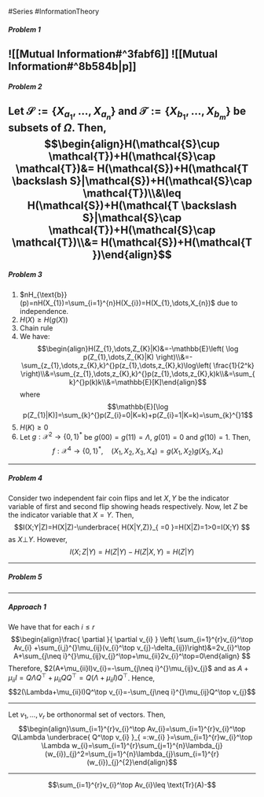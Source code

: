 #Series #InformationTheory 

##### Problem 1
![[Mutual Information#^3fabf6]]
![[Mutual Information#^8b584b|p]]
---
##### Problem 2
Let $\mathcal{S}:=\{ X_{a_{1}},\dots,X_{a_{n}} \}$ and $\mathcal{T}:=\{ X_{b_{1}},\dots,X_{b_{m}} \}$ be subsets of $\Omega$. Then, 
$$\begin{align}H(\mathcal{S}\cup \mathcal{T})+H(\mathcal{S}\cap \mathcal{T})&= H(\mathcal{S})+H(\mathcal{T \backslash S}|\mathcal{S})+H(\mathcal{S}\cap \mathcal{T})\\&\leq H(\mathcal{S})+H(\mathcal{T \backslash S}|\mathcal{S}\cap \mathcal{T})+H(\mathcal{S}\cap \mathcal{T})\\&= H(\mathcal{S})+H(\mathcal{T })\end{align}$$
---
##### Problem 3
1. $nH_{\text{b}}(p)=nH(X_{1})=\sum_{i=1}^{n}H(X_{i})=H(X_{1},\dots,X_{n})$ due to independence. 
2. $H(X)\geq H(g(X))$
3. Chain rule
4. We have:$$\begin{align}H(Z_{1},\dots,Z_{K}|K)&=-\mathbb{E}\left( \log p(Z_{1},\dots,Z_{K}|K) \right)\\&=-\sum_{z_{1},\dots,z_{K},k}^{}p(z_{1},\dots,z_{K},k)\log\left( \frac{1}{2^k} \right)\\&=\sum_{z_{1},\dots,z_{K},k}^{}p(z_{1},\dots,z_{K},k)k\\&=\sum_{k}^{}p(k)k\\&=\mathbb{E}[K]\end{align}$$where $$\mathbb{E}[\log p(Z_{1}|K)]=\sum_{k}^{}p(Z_{i}=0|K=k)+p(Z_{i}=1|K=k)=\sum_{k}^{}1$$
5. $H(K)\geq 0$
6. Let $g:\mathcal{X}^2\to \{ 0,1 \}^{*}$ be $g(00)=g(11)=\Lambda$, $g(01)=0$ and $g(10)=1$. Then, $$f:\mathcal{X}^4\to \{ 0,1 \}^{*},\quad (X_{1},X_{2},X_{3},X_{4})=g(X_{1},X_{2})g(X_{3},X_{4})$$
---
##### Problem 4
Consider two independent fair coin flips and let $X,Y$ be the indicator variable of first and second flip showing heads respectively. Now, let $Z$ be the indicator variable that $X=Y$. Then, 
$$I(X;Y|Z)=H(X|Z)-\underbrace{ H(X|Y,Z)}_{ =0 }=H(X|Z)=1>0=I(X;Y) $$as $X{\bot} Y$.
However, $$I(X;Z|Y)=H(Z|Y)-H(Z|X,Y)=H(Z|Y)$$

---
##### Problem 5


---
##### Approach 1
We have that for each $i\leq r$ $$\begin{align}\frac{ \partial }{ \partial v_{i} } \left( \sum_{i=1}^{r}v_{i}^\top Av_{i} +\sum_{i,j}^{}\mu_{ij}(v_{i}^\top v_{j}-\delta_{ij})\right)&=2v_{i}^\top A+\sum_{j\neq i}^{}\mu_{ij}v_{j}^\top+\mu_{ii}2v_{i}^\top=0\end{align} $$Therefore, $2(A+\mu_{ii}I)v_{i}=-\sum_{j\neq i}^{}\mu_{ij}v_{j}$ and as $A+\mu_{ii}I=Q\Lambda Q^\top+\mu_{ii}QQ^\top=Q(\Lambda+\mu_{ii}I)Q^\top$. Hence, $$2(\Lambda+\mu_{ii}I)Q^\top v_{i}=-\sum_{j\neq i}^{}\mu_{ij}Q^\top v_{j}$$

---
Let $v_{1},\dots,v_{r}$ be orthonormal set of vectors. Then, $$\begin{align}\sum_{i=1}^{r}v_{i}^\top Av_{i}=\sum_{i=1}^{r}v_{i}^\top Q\Lambda \underbrace{ Q^\top v_{i} }_{ =:w_{i} }=\sum_{i=1}^{r}w_{i}^\top \Lambda w_{i}=\sum_{i=1}^{r}\sum_{j=1}^{n}\lambda_{j}(w_{i})_{j}^2=\sum_{j=1}^{n}\lambda_{j}\sum_{i=1}^{r}(w_{i})_{j}^{2}\end{align}$$

---
$$\sum_{i=1}^{r}v_{i}^\top Av_{i}\leq \text{Tr}(A)-$$